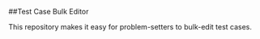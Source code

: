 ##Test Case Bulk Editor

This repository makes it easy for problem-setters to bulk-edit test cases.
